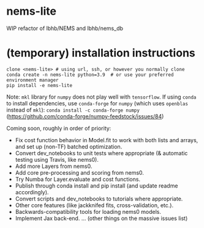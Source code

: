 # nems-lite
WIP refactor of lbhb/NEMS and lbhb/nems_db

# (temporary) installation instructions
```
clone <nems-lite> # using url, ssh, or however you normally clone
conda create -n nems-lite python=3.9  # or use your preferred environment manager
pip install -e nems-lite
```
Note: `mkl` library for `numpy` does not play well with `tensorflow`.
If using `conda` to install dependencies, use `conda-forge`
for `numpy` (which uses `openblas` instead of `mkl`):
`conda install -c conda-forge numpy`
(https://github.com/conda-forge/numpy-feedstock/issues/84)

Coming soon, roughly in order of priority:
* Fix cost function behavior in Model.fit to work with both lists and arrays, and set up (non-TF) batched optimization.
* Convert dev_notebooks to unit tests where appropriate (& automatic testing using Travis, like nems0).
* Add more Layers from nems0.
* Add core pre-processing and scoring from nems0.
* Try Numba for Layer.evaluate and cost functions.
* Publish through conda install and pip install (and update readme accordingly).
* Convert scripts and dev_notebooks to tutorials where appropriate.
* Other core features (like jackknifed fits, cross-validation, etc.).
* Backwards-compatibility tools for loading nems0 models.
* Implement Jax back-end.
... (other things on the massive issues list)
